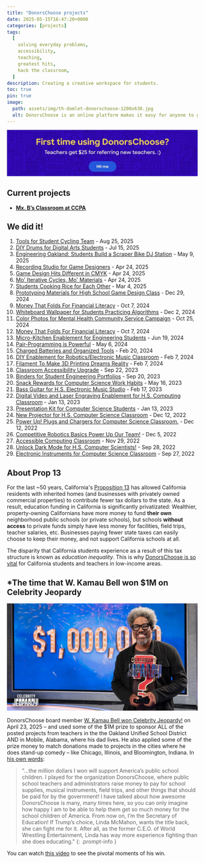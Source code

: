 ```yaml
---
title: "DonorsChoose projects"
date: 2025-05-15T16:47:20+0000
categories: [projects]
tags:
  [
    solving everyday problems,
    accessibility,
    teaching,
    greatest hits,
    hack the classroom,
  ]
description: Creating a creative workspace for students.
toc: true
pin: true
image:
  path: assets/img/th-domlet-donorschoose-1200x630.jpg
  alt: DonorsChoose is an online platform makes it easy for anyone to give directly to a classroom in need.
---
```


[![I can help new teachers get started with DonorsChoose!](assets/img/donorschoose-share-link.jpg)](https://share.donorschoose.org/76MrwJ)

## Current projects

- [**Mx. B’s Classroom at CCPA**](https://www.donorschoose.org/mxb)

## We did it!

1. [Tools for Student Cycling Team](https://www.donorschoose.org/project/tools-for-student-cycling-team/9446954/?rf=link-dc-2025-08-teacher_profile-teacher_8637964&challengeid=22010160) - Aug 25, 2025
1. [DIY Drums for Digital Arts Students](https://www.donorschoose.org/project/diy-drums-for-digital-arts-students/9430747/) - Jul 15, 2025
1. [Engineering Oakland: Students Build a Scraper Bike DJ Station](https://www.donorschoose.org/project/engineering-oakland-students-build-a-sc/9287964/?utm_source=dc&utm_medium=page&utm_campaign=project&utm_term=teacher_8637964&rf=page-dc-2025-06-project-teacher_8637964&challengeid=22010160) - May 9, 2025
1. [Recording Studio for Game Designers](https://www.donorschoose.org/project/recording-studio-for-game-designers/8952788/) - Apr 24, 2025
1. [Game Design Hits Different in CMYK](https://www.donorschoose.org/project/game-design-hits-different-in-cmyk/9061011/) - Apr 24, 2025
1. [Mo' Iterative Cycles, Mo' Materials](https://www.donorschoose.org/project/mo-iterative-cycles-mo-materials/9141217/) - Apr 24, 2025
1. [Students Cooking Rice for Each Other](https://www.donorschoose.org/project/students-cooking-rice-for-each-other/9138316/) - Mar 4, 2025
1. [Prototyping Materials for High School Game Design Class](https://www.donorschoose.org/project/prototyping-materials-for-high-school-ga/9000627/) - Dec 29, 2024
1. [Money That Folds For Financial Literacy](https://www.donorschoose.org/project/money-that-folds-for-financial-literacy/8780906/) - Oct 7, 2024
1. [Whiteboard Wallpaper for Students Practicing Algorithms](https://www.donorschoose.org/project/whiteboard-wallpaper-for-students-practi/8810398/?rf=link-dc-2024-12-teacher_profile-teacher_8637964&challengeid=22010160&utm_source=dc&utm_medium=page&utm_campaign=project&utm_term=teacher_8637964) - Dec 2, 2024
1. [Color Photos for Mental Health Community Service Campaign](https://www.donorschoose.org/project/color-photos-for-mental-health-community/8861277/?rf=link-dc-2024-12-teacher_profile-teacher_8637964&challengeid=22010160&utm_source=dc&utm_medium=page&utm_campaign=project&utm_term=teacher_8637964) - Oct 25, 2024
1. [Money That Folds For Financial Literacy](https://www.donorschoose.org/project/money-that-folds-for-financial-literacy/8780906/?rf=link-dc-2024-12-teacher_profile-teacher_8637964&challengeid=22010160&utm_source=dc&utm_medium=page&utm_campaign=project&utm_term=teacher_8637964) - Oct 7, 2024
1. [Micro-Kitchen Enablement for Engineering Students](https://www.donorschoose.org/project/micro-kitchen-enablement-for-engineering/8451330/?utm_source=dc&utm_medium=page&utm_campaign=project&utm_term=teacher_8637964&rf=page-dc-2024-09-project-teacher_8637964&challengeid=22010160) - Jun 19, 2024
1. [Pair-Programming is Powerful](https://www.donorschoose.org/project/pair-programming-is-powerful/8225041/) - May 6, 2024
1. [Charged Batteries and Organized Tools](https://www.donorschoose.org/project/charged-batteries-and-organized-tools/8210667/) - Feb 20, 2024
1. [DIY Enablement for Robotics/Electronic Music Classroom](https://www.donorschoose.org/project/diy-enablement-for-roboticselectronic-m/7930042/) - Feb 7, 2024
1. [Filament To Make 3D Printing Dreams Reality](https://www.donorschoose.org/project/filament-to-make-3d-printing-dreams-real/8161598/) - Feb 7, 2024
1. [Classroom Accessibility Upgrade](https://www.donorschoose.org/project/classroom-accessibility-upgrade/7422309/) - Sep 22, 2023
1. [Binders for Student Engineering Portfolios](https://www.donorschoose.org/project/binders-for-student-engineering-portfoli/7489270/) - Sep 20, 2023
1. [Snack Rewards for Computer Science Work Habits](https://www.donorschoose.org/project/snack-rewards-for-computer-science-work/7206584/) - May 16, 2023
1. [Bass Guitar for H.S. Electronic Music Studio](https://www.donorschoose.org/project/bass-guitar-for-hs-electronic-music-st/7167227/) - Feb 17, 2023
1. [Digital Video and Laser Engraving Enablement for H.S. Computing Classroom](https://www.donorschoose.org/project/digital-video-and-laser-engraving-enable/7091335/) - Jan 13, 2023
1. [Presentation Kit for Computer Science Students](https://www.donorschoose.org/project/presentation-kit-for-computer-science-st/7079592/) - Jan 13, 2023
1. [New Projector for H.S. Computer Science Classroom](https://www.donorschoose.org/project/new-projector-for-hs-computer-science/7075293/) - Dec 12, 2022
1. [Power Up\! Plugs and Chargers for Computer Science Classroom.](https://www.donorschoose.org/project/power-up-plugs-and-chargers-for-compute/7074323/) - Dec 12, 2022
1. [Competitive Robotics Basics Power Up Our Team\!](https://www.donorschoose.org/project/competitive-robotics-basics-power-up-our/6934775/) - Dec 5, 2022
1. [Accessible Computing Classroom](https://www.donorschoose.org/project/accessible-computing-classroom/7046157/) - Nov 29, 2022
1. [Unlock Dark Mode for H.S. Computer Scientists\!](https://www.donorschoose.org/project/unlock-dark-mode-for-hs-computer-scien/6868466/) - Sep 28, 2022
1. [Electronic Instruments for Computer Science Classroom](https://www.donorschoose.org/project/electronic-instruments-for-computer-scie/6864039/) - Sep 27, 2022

## About Prop 13

For the last ~50 years, California's [Proposition&nbsp;13](https://www.strongtowns.org/journal/2018/7/20/mapping-the-effects-of-californias-prop-13) has allowed California residents with inherited homes (and businesses with privately owned commercial properties) to contribute fewer tax dollars to the state. As a result, education funding in California is significantly privatizated: Wealthier, property-owning Californians have more money to fund **their own** neighborhood public schools (or private schools), but schools **without access** to private funds simply have less money for facilities, field trips, teacher salaries, etc. Businesses paying fewer state taxes can easily choose to keep their money, and not support California schools at all.

The disparity that California students experience as a result of this tax structure is known as _education&nbsp;inequality_. This is why [DonorsChoose is so vital](https://www.donorschoose.org/mxb) for California students and teachers in low-income areas.

## \*The time that W. Kamau Bell won $1M on Celebrity Jeopardy

![W. Kamau Bell won Celebrity Jeopardy](assets/img/donorschoose-kamau-jeopardy.jpg)

DonorsChoose board member [W. Kamau Bell won Celebrity Jeopardy!](https://oaklandside.org/2025/04/24/w-kamau-bell-donates-his-celebrity-jeopardy-winnings-to-oakland-schools/) on April 23, 2025 – and used some of the $1M prize to sponsor ALL of the posted projects from teachers in the the Oakland Unified School District AND in Mobile, Alabama, where his dad lives. He also applied some of the prize money to match donations made to projects in the cities where he does stand-up comedy – like Chicago, Illinois, and Bloomington, Indiana. In [his own words](https://www.jeopardy.com/jbuzz/tournament-stories/w-kamau-bell-i-won-celebrity-jeopardy):

> "...the million dollars I won will support America’s public school children. I played for the organization DonorsChoose, where public school teachers and administrators raise money to pay for school supplies, musical instruments, field trips, and other things that should be paid for by the government! I have talked about how awesome DonorsChoose is many, many times here, so you can only imagine how happy I am to be able to help them get so much money for the school children of America. From now on, I’m the Secretary of Education! If Trump’s choice, Linda McMahon, wants the title back, she can fight me for it. After all, as the former C.E.O. of World Wrestling Entertainment, Linda has way more experience fighting than she does educating."
> {: .prompt-info }

You can watch [this video](https://www.youtube.com/watch?v=VLPk2r2qD7A) to see the pivotal moments of his win.
